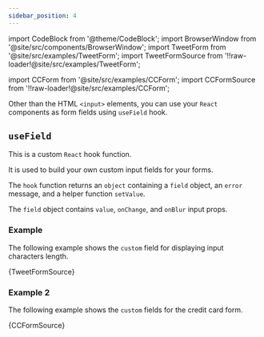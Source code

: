 ```yaml
---
sidebar_position: 4
---
```


import CodeBlock from '@theme/CodeBlock';
import BrowserWindow from '@site/src/components/BrowserWindow';
import TweetForm from '@site/src/examples/TweetForm';
import TweetFormSource from '!!raw-loader!@site/src/examples/TweetForm';

import CCForm from '@site/src/examples/CCForm';
import CCFormSource from '!!raw-loader!@site/src/examples/CCForm';

Other than the HTML `<input>` elements, you can use your `React` components as form fields using `useField` hook.

## `useField`

This is a custom `React` hook function.

It is used to build your own custom input fields for your forms.

The `hook` function returns an `object` containing a `field` object, an `error` message, and a helper function `setValue`.

The `field` object contains `value`, `onChange`, and `onBlur` input props.

### Example

The following example shows the `custom` field for displaying input characters length.

<CodeBlock className="language-jsx">{TweetFormSource}</CodeBlock>

<BrowserWindow>
  <TweetForm />
</BrowserWindow>

### Example 2

The following example shows the `custom` fields for the credit card form.

<CodeBlock className="language-jsx">{CCFormSource}</CodeBlock>

<BrowserWindow>
  <CCForm />
</BrowserWindow>

